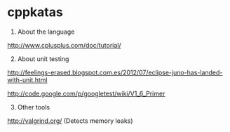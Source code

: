 cppkatas
========

1) About the language

http://www.cplusplus.com/doc/tutorial/

2) About unit testing

http://feelings-erased.blogspot.com.es/2012/07/eclipse-juno-has-landed-with-unit.html

http://code.google.com/p/googletest/wiki/V1_6_Primer

3) Other tools

http://valgrind.org/ (Detects memory leaks)
